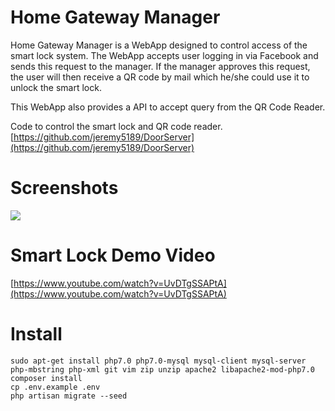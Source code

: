 # Home Gateway Manager

Home Gateway Manager is a WebApp designed to control access of the smart lock system. The WebApp accepts user logging in via Facebook and sends this request to the manager. If the manager approves this request, the user will then receive a QR code by mail which he/she could use it to unlock the smart lock.

This WebApp also provides a API to accept query from the QR Code Reader.

Code to control the smart lock and QR code reader.
[https://github.com/jeremy5189/DoorServer](https://github.com/jeremy5189/DoorServer)

# Screenshots

![](http://i.imgur.com/0rJzTwI.png)

# Smart Lock Demo Video

[https://www.youtube.com/watch?v=UvDTgSSAPtA](https://www.youtube.com/watch?v=UvDTgSSAPtA)

# Install

	sudo apt-get install php7.0 php7.0-mysql mysql-client mysql-server php-mbstring php-xml git vim zip unzip apache2 libapache2-mod-php7.0
	composer install
	cp .env.example .env
	php artisan migrate --seed

